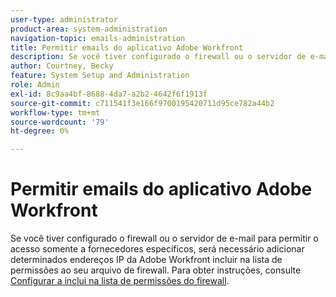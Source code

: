 ```yaml
---
user-type: administrator
product-area: system-administration
navigation-topic: emails-administration
title: Permitir emails do aplicativo Adobe Workfront
description: Se você tiver configurado o firewall ou o servidor de e-mail para permitir o acesso somente a fornecedores específicos, será necessário adicionar determinados endereços IP da Adobe Workfront incluir na lista de permissões ao seu arquivo de firewall.
author: Courtney, Becky
feature: System Setup and Administration
role: Admin
exl-id: 8c9aa4bf-8688-4da7-a2b2-4642f6f1913f
source-git-commit: c711541f3e166f9700195420711d95ce782a44b2
workflow-type: tm+mt
source-wordcount: '79'
ht-degree: 0%

---
```


# Permitir emails do aplicativo Adobe Workfront

Se você tiver configurado o firewall ou o servidor de e-mail para permitir o acesso somente a fornecedores específicos, será necessário adicionar determinados endereços IP da Adobe Workfront incluir na lista de permissões ao seu arquivo de firewall. Para obter instruções, consulte [Configurar a inclui na lista de permissões do firewall](../../../administration-and-setup/get-started-wf-administration/configure-your-firewall.md).
